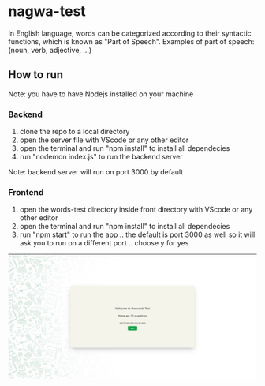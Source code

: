 # nagwa-test

In English language, words can be categorized according to their syntactic functions, which is known as "Part of Speech".
Examples of part of speech: (noun, verb, adjective, ...)

## How to run

Note: you have to have Nodejs installed on your machine

### Backend

1. clone the repo to a local directory
2. open the server file with VScode or any other editor
3. open the terminal and run "npm install" to install all dependecies
4. run "nodemon index.js" to run the backend server

Note: backend server will run on port 3000 by default

### Frontend

1. open the words-test directory inside front directory with VScode or any other editor
2. open the terminal and run "npm install" to install all dependecies
3. run "npm start" to run the app .. the default is port 3000 as well so it will ask you to run on a different port .. choose y for yes

![My Image](images/home.jpg)
